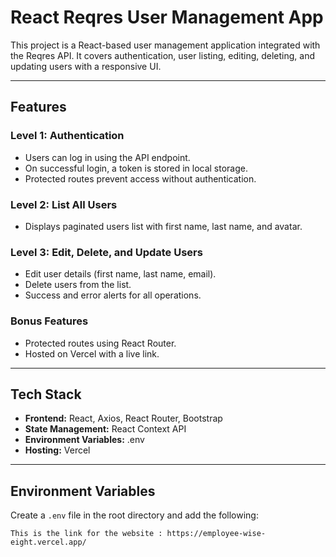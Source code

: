 # React Reqres User Management App

This project is a React-based user management application integrated with the Reqres API. It covers authentication, user listing, editing, deleting, and updating users with a responsive UI.

---

## Features

###  Level 1: Authentication
- Users can log in using the API endpoint.
- On successful login, a token is stored in local storage.
- Protected routes prevent access without authentication.

###  Level 2: List All Users
- Displays paginated users list with first name, last name, and avatar.

###  Level 3: Edit, Delete, and Update Users
- Edit user details (first name, last name, email).
- Delete users from the list.
- Success and error alerts for all operations.

###  Bonus Features
- Protected routes using React Router.
- Hosted on Vercel with a live link.

---

##  Tech Stack

- **Frontend:** React, Axios, React Router, Bootstrap
- **State Management:** React Context API
- **Environment Variables:** .env
- **Hosting:** Vercel

---

##  Environment Variables

Create a `.env` file in the root directory and add the following:

```env
This is the link for the website : https://employee-wise-eight.vercel.app/
